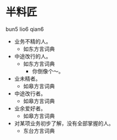 # 半料匠
bun5 lio6 qian6
+ 业务不精的人。
  * 如东方言词典
+ 中途改行的人。
  * 如东方言词典
    - 你倒像个～。
+ 业未精者。
  * 如皋方言词典
+ 中途改行者。
  * 如皋方言词典
+ 业余爱好者。
  * 如皋方言词典
+ 对某项业务初步了解，没有全部掌握的人。
  * 东台方言词典
